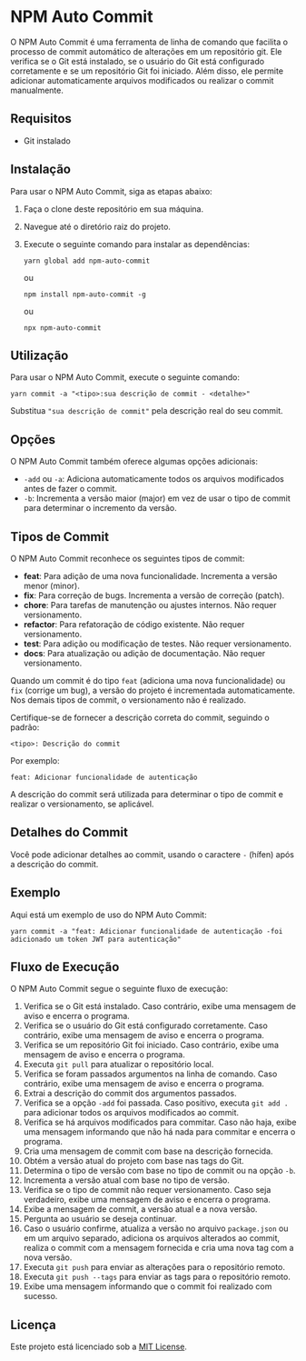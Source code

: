 # NPM Auto Commit

O NPM Auto Commit é uma ferramenta de linha de comando que facilita o processo de commit automático de alterações em um repositório git. Ele verifica se o Git está instalado, se o usuário do Git está configurado corretamente e se um repositório Git foi iniciado. Além disso, ele permite adicionar automaticamente arquivos modificados ou realizar o commit manualmente.

## Requisitos

- Git instalado

## Instalação

Para usar o NPM Auto Commit, siga as etapas abaixo:

1.  Faça o clone deste repositório em sua máquina.
2.  Navegue até o diretório raiz do projeto.
3.  Execute o seguinte comando para instalar as dependências:

    ```shell
    yarn global add npm-auto-commit
    ```

    ou

    ```shell
    npm install npm-auto-commit -g
    ```

    ou

    ```shell
    npx npm-auto-commit
    ```

## Utilização

Para usar o NPM Auto Commit, execute o seguinte comando:

```shell
yarn commit -a "<tipo>:sua descrição de commit - <detalhe>"
```

Substitua `"sua descrição de commit"` pela descrição real do seu commit.

## Opções

O NPM Auto Commit também oferece algumas opções adicionais:

- `-add` ou `-a`: Adiciona automaticamente todos os arquivos modificados antes de fazer o commit.
- `-b`: Incrementa a versão maior (major) em vez de usar o tipo de commit para determinar o incremento da versão.

## Tipos de Commit

O NPM Auto Commit reconhece os seguintes tipos de commit:

- **feat**: Para adição de uma nova funcionalidade. Incrementa a versão menor (minor).
- **fix**: Para correção de bugs. Incrementa a versão de correção (patch).
- **chore**: Para tarefas de manutenção ou ajustes internos. Não requer versionamento.
- **refactor**: Para refatoração de código existente. Não requer versionamento.
- **test**: Para adição ou modificação de testes. Não requer versionamento.
- **docs**: Para atualização ou adição de documentação. Não requer versionamento.

Quando um commit é do tipo `feat` (adiciona uma nova funcionalidade) ou `fix` (corrige um bug), a versão do projeto é incrementada automaticamente. Nos demais tipos de commit, o versionamento não é realizado.

Certifique-se de fornecer a descrição correta do commit, seguindo o padrão:

```
<tipo>: Descrição do commit
```

Por exemplo:

```
feat: Adicionar funcionalidade de autenticação
```

A descrição do commit será utilizada para determinar o tipo de commit e realizar o versionamento, se aplicável.

## Detalhes do Commit

Você pode adicionar detalhes ao commit, usando o caractere `-` (hífen) após a descrição do commit.

## Exemplo

Aqui está um exemplo de uso do NPM Auto Commit:

```shell
yarn commit -a "feat: Adicionar funcionalidade de autenticação -foi adicionado um token JWT para autenticação"
```

## Fluxo de Execução

O NPM Auto Commit segue o seguinte fluxo de execução:

1.  Verifica se o Git está instalado. Caso contrário, exibe uma mensagem de aviso e encerra o programa.
2.  Verifica se o usuário do Git está configurado corretamente. Caso contrário, exibe uma mensagem de aviso e encerra o programa.
3.  Verifica se um repositório Git foi iniciado. Caso contrário, exibe uma mensagem de aviso e encerra o programa.
4.  Executa `git pull` para atualizar o repositório local.
5.  Verifica se foram passados argumentos na linha de comando. Caso contrário, exibe uma mensagem de aviso e encerra o programa.
6.  Extrai a descrição do commit dos argumentos passados.
7.  Verifica se a opção `-add` foi passada. Caso positivo, executa `git add .` para adicionar todos os arquivos modificados ao commit.
8.  Verifica se há arquivos modificados para commitar. Caso não haja, exibe uma mensagem informando que não há nada para commitar e encerra o programa.
9.  Cria uma mensagem de commit com base na descrição fornecida.
10. Obtém a versão atual do projeto com base nas tags do Git.
11. Determina o tipo de versão com base no tipo de commit ou na opção `-b`.
12. Incrementa a versão atual com base no tipo de versão.
13. Verifica se o tipo de commit não requer versionamento. Caso seja verdadeiro, exibe uma mensagem de aviso e encerra o programa.
14. Exibe a mensagem de commit, a versão atual e a nova versão.
15. Pergunta ao usuário se deseja continuar.
16. Caso o usuário confirme, atualiza a versão no arquivo `package.json` ou em um arquivo separado, adiciona os arquivos alterados ao commit, realiza o commit com a mensagem fornecida e cria uma nova tag com a nova versão.
17. Executa `git push` para enviar as alterações para o repositório remoto.
18. Executa `git push --tags` para enviar as tags para o repositório remoto.
19. Exibe uma mensagem informando que o commit foi realizado com sucesso.

## Licença

Este projeto está licenciado sob a [MIT License](LICENSE).
